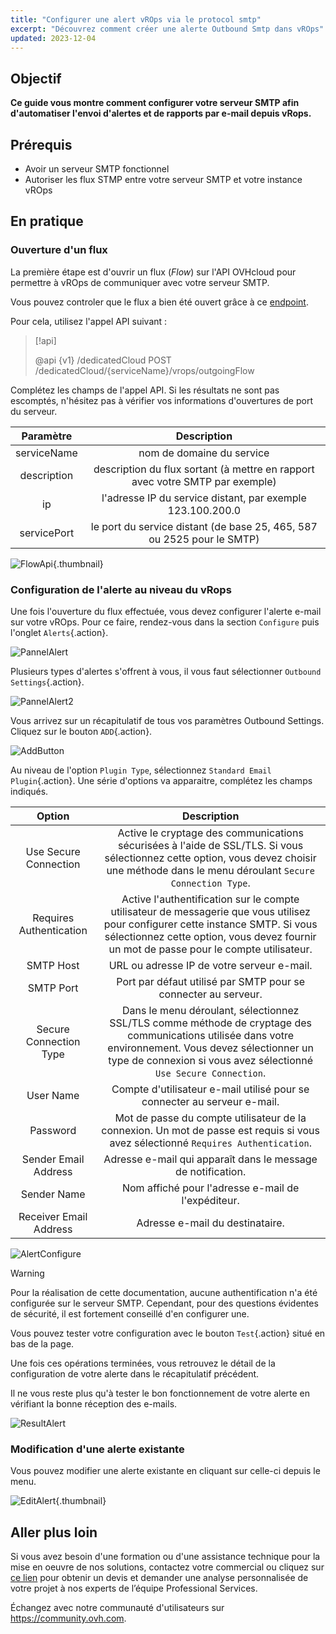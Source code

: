 ```yaml
---
title: "Configurer une alert vROps via le protocol smtp"
excerpt: "Découvrez comment créer une alerte Outbound Smtp dans vROps"
updated: 2023-12-04
---
```


## Objectif

**Ce guide vous montre comment configurer votre serveur SMTP afin d'automatiser l'envoi d'alertes et de rapports par e-mail depuis vRops.**

## Prérequis

- Avoir un serveur SMTP fonctionnel
- Autoriser les flux STMP entre votre serveur SMTP et votre instance vROps

## En pratique

### Ouverture d'un flux

La première étape est d'ouvrir un flux (*Flow*) sur l'API OVHcloud pour permettre à vROps de communiquer avec votre serveur SMTP.

Vous pouvez controler que le flux a bien été ouvert grâce à ce [endpoint](https://api.ovh.com/console/#/dedicatedCloud/%7BserviceName%7D/vrops/outgoingFlow/%7BoutgoingFlowId%7D~GET).

Pour cela, utilisez l'appel API suivant :

> [!api]
>
> @api {v1} /dedicatedCloud POST /dedicatedCloud/{serviceName}/vrops/outgoingFlow
>

Complétez les champs de l'appel API. Si les résultats ne sont pas escomptés, n'hésitez pas à vérifier vos informations d'ouvertures de port du serveur.

| Paramètre | Description |
| :-: | :-: |
| serviceName | nom de domaine du service |
| description | description du flux sortant (à mettre en rapport avec votre SMTP par exemple) |
| ip | l'adresse IP du service distant, par exemple 123.100.200.0 |
| servicePort | le port du service distant (de base 25, 465, 587 ou 2525 pour le SMTP) |

![FlowApi](images/vrops_flow_api.png){.thumbnail}

### Configuration de l'alerte au niveau du vRops

Une fois l'ouverture du flux effectuée, vous devez configurer l'alerte e-mail sur votre vROps.
Pour ce faire, rendez-vous dans la section `Configure` puis l'onglet `Alerts`{.action}.

![PannelAlert](images/vrops_alerts_pannel.png)

Plusieurs types d'alertes s'offrent à vous, il vous faut sélectionner `Outbound Settings`{.action}.

![PannelAlert2](images/vrops_alert_menu2.png)

Vous arrivez sur un récapitulatif de tous vos paramètres Outbound Settings. Cliquez sur le bouton `ADD`{.action}.

![AddButton](images/vrops_add_button.png)

Au niveau de l'option `Plugin Type`, sélectionnez `Standard Email Plugin`{.action}.
Une série d'options va apparaitre, complétez les champs indiqués.

| Option | Description |
| :-: | :-: |
| Use Secure Connection | Active le cryptage des communications sécurisées à l'aide de SSL/TLS. Si vous sélectionnez cette option, vous devez choisir une méthode dans le menu déroulant `Secure Connection Type`. |
| Requires Authentication | Active l'authentification sur le compte utilisateur de messagerie que vous utilisez pour configurer cette instance SMTP. Si vous sélectionnez cette option, vous devez fournir un mot de passe pour le compte utilisateur. |
| SMTP Host | URL ou adresse IP de votre serveur e-mail. |
| SMTP Port | Port par défaut utilisé par SMTP pour se connecter au serveur. |
| Secure Connection Type | Dans le menu déroulant, sélectionnez SSL/TLS comme méthode de cryptage des communications utilisée dans votre environnement. Vous devez sélectionner un type de connexion si vous avez sélectionné `Use Secure Connection`. |
| User Name | Compte d'utilisateur e-mail utilisé pour se connecter au serveur e-mail. |
| Password | Mot de passe du compte utilisateur de la connexion. Un mot de passe est requis si vous avez sélectionné `Requires Authentication`. |
| Sender Email Address | Adresse e-mail qui apparaît dans le message de notification. |
| Sender Name | Nom affiché pour l'adresse e-mail de l'expéditeur. |
| Receiver Email Address | Adresse e-mail du destinataire. |

![AlertConfigure](images/vrops_configure_alert.png)

>[!warning]
>
> Pour la réalisation de cette documentation, aucune authentification n'a été configurée sur le serveur SMTP.
> Cependant, pour des questions évidentes de sécurité, il est fortement conseillé d'en configurer une.
>

Vous pouvez tester votre configuration avec le bouton `Test`{.action} situé en bas de la page.

Une fois ces opérations terminées, vous retrouvez le détail de la configuration de votre alerte dans le récapitulatif précédent.

Il ne vous reste plus qu'à tester le bon fonctionnement de votre alerte en vérifiant la bonne réception des e-mails.

![ResultAlert](images/vrops_result_alert.png)

### Modification d'une alerte existante

Vous pouvez modifier une alerte existante en cliquant sur celle-ci depuis le menu.

![EditAlert](images/vrops_edit_alert.png){.thumbnail}

## Aller plus loin

Si vous avez besoin d'une formation ou d'une assistance technique pour la mise en oeuvre de nos solutions, contactez votre commercial ou cliquez sur [ce lien](https://www.ovhcloud.com/fr-ca/professional-services/) pour obtenir un devis et demander une analyse personnalisée de votre projet à nos experts de l’équipe Professional Services.

Échangez avec notre communauté d'utilisateurs sur <https://community.ovh.com>.
